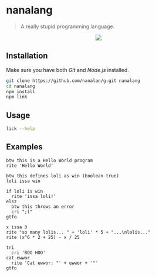 # nanalang
> A really stupid programming language.

<p align="center">
  <img src='https://avatars2.githubusercontent.com/u/9429556?v=3&s=160'>
</p>

## Installation
Make sure you have both *Git* and *Node.js* installed.
```sh
git clone https://github.com/nanalan/g.git nanalang
cd nanalang
npm install
npm link
```

## Usage
```sh
lick --help
```

## Examples

```
btw this is a Hello World program
rite 'Hello World'
```

```
btw this defines loli as win (boolean true)
loli issa win

if loli is win
  rite 'issa loli!'
elsz
  btw this throws an error
  cri ";("
gtfo
```

```
x issa 3
rite "so many lolis... " + 'loli' * 5 + "...\nlolis..."
rite (x^6 * 2 + 25) - x / 25
```

```
tri
  cri 'BOO HOO'
cat ewwor
  rite 'Cat ewwor: "' + ewwor + '"'
gtfo
```